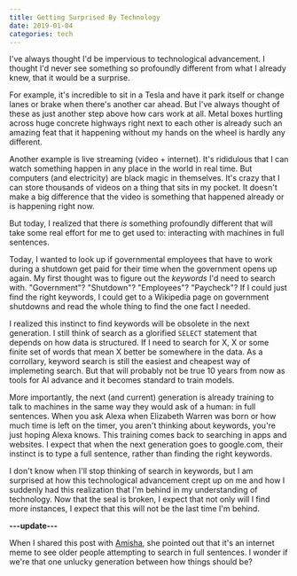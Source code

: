 ```yaml
---
title: Getting Surprised By Technology
date: 2019-01-04
categories: tech
---
```


I've always thought I'd be impervious to technological advancement. I thought I'd never see
something so profoundly different from what I already knew, that it would be a surprise.

For example, it's incredible to sit in a Tesla and have it park itself or change lanes or brake
when there's another car ahead. But I've always thought of these as just another step above how
cars work at all. Metal boxes hurtling across huge concrete highways right next to
each other is already such an amazing feat that it happening without my hands on the wheel is
hardly any different.

Another example is live streaming (video + internet). It's rididulous that I can watch
something happen in any place in the world in real time. But computers (and electricity) are
black magic in themselves. It's crazy that I can store thousands of videos on a thing that sits in
my pocket. It doesn't make a big difference that the video is something that happened already or
is happening right now.

But today, I realized that there _is_ something profoundly different that will take some real
effort for me to get used to: interacting with machines in full sentences.

Today, I wanted to look up if governmental employees that have to work during a shutdown get paid for
their time when the government opens up again. My first thought was to figure out the _keywords_ I'd
need to search with. "Government"? "Shutdown"? "Employees"? "Paycheck"? If I could just find the right
keywords, I could get to a Wikipedia page on government shutdowns and read the whole thing to
find the one fact I needed.

I realized this instinct to find keywords will be obsolete in the next generation.
I still think of search as a glorified `SELECT` statement that depends on how data is structured.
If I need to search for X, X or some finite set of words that mean X better be somewhere in the data.
As a corrollary, keyword search is still the easiest and cheapest way of implemeting search. But
that will probably not be true 10 years from now as tools for AI advance and it becomes standard to
train models.

More importantly, the next (and current) generation is already training to talk to machines
in the same way they would ask of a human: in full sentences. When you ask Alexa when
Elizabeth Warren was born or how much time is left on the timer, you aren't thinking about keywords,
you're just hoping Alexa knows. This training comes back to searching in apps and websites. I expect
that when the next generation goes to google.com, their instinct is to type a full sentence, rather
than finding the right keywords.

I don't know when I'll stop thinking of search in keywords, but I am surprised at how this
technological advancement crept up on me and how I suddenly had this realization that I'm behind
in my understanding of technology. Now that the seal is broken, I expect that not only will
I find more instances, I expect that this will not be the last time I'm behind.

**---update---**

When I shared this post with [Amisha](https://twitter.com/_amishap), she pointed
out that it's an internet meme to see older people attempting to search in full sentences.
I wonder if we're that one unlucky generation between how things should be?
